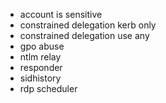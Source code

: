 - account is sensitive
- constrained delegation kerb only
- constrained delegation use any
- gpo abuse
- ntlm relay
- responder
- sidhistory
- rdp scheduler
